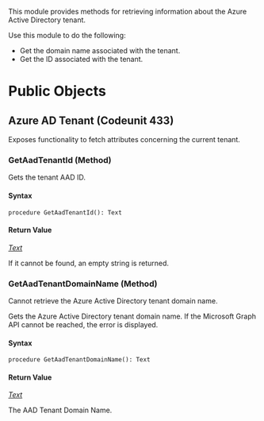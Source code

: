 This module provides methods for retrieving information about the Azure Active Directory tenant.

Use this module to do the following:

- Get the domain name associated with the tenant.
- Get the ID associated with the tenant.

# Public Objects
## Azure AD Tenant (Codeunit 433)

 Exposes functionality to fetch attributes concerning the current tenant.
 

### GetAadTenantId (Method) <a name="GetAadTenantId"></a> 

 Gets the tenant AAD ID.
 

#### Syntax
```
procedure GetAadTenantId(): Text
```
#### Return Value
*[Text](https://docs.microsoft.com/en-us/dynamics365/business-central/dev-itpro/developer/methods-auto/text/text-data-type)*

If it cannot be found, an empty string is returned.
### GetAadTenantDomainName (Method) <a name="GetAadTenantDomainName"></a> 
Cannot retrieve the Azure Active Directory tenant domain name.


 Gets the Azure Active Directory tenant domain name.
 If the Microsoft Graph API cannot be reached, the error is displayed.
 

#### Syntax
```
procedure GetAadTenantDomainName(): Text
```
#### Return Value
*[Text](https://docs.microsoft.com/en-us/dynamics365/business-central/dev-itpro/developer/methods-auto/text/text-data-type)*

The AAD Tenant Domain Name.
